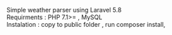 Simple weather parser using Laravel 5.8 <br>
Requirments : PHP 7.1>= , MySQL <br>
Instalation : copy to public folder , run composer install, 
